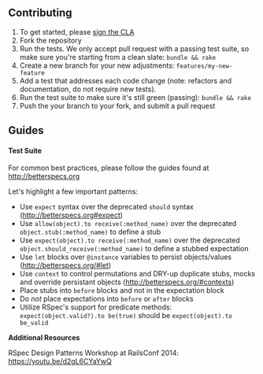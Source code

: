 ## Contributing

1. To get started, please [sign the CLA]
2. Fork the repository
3. Run the tests.  We only accept pull request with a passing test
   suite, so make sure you're starting from a clean slate: `bundle &&
rake`
4. Create a new branch for your new adjustments:
   `features/my-new-feature`
4. Add a test that addresses each code change (note: refactors and
   documentation, do not require new tests).
5. Run the test suite to make sure it's still green (passing): `bundle
   && rake`
6. Push the your branch to your fork, and submit a pull request

[sign the CLA]: http://www.clahub.com/agreements/jeremytregunna/ruby-trello

## Guides

#### Test Suite

For common best practices, please follow the guides found at
http://betterspecs.org

Let's highlight a few important patterns:

* Use `expect` syntax over the deprecated `should` syntax (http://betterspecs.org#expect)
* Use `allow(object).to receive(:method_name)` over the deprecated `object.stub(:method_name)` to define a stub
* Use `expect(object).to receive(:method_name)` over the deprecated `object.should_receive(:method_name)` to define a stubbed expectation
* Use `let` blocks over `@instance` variables to persist objects/values (http://betterspecs.org/#let)
* Use `context` to control permutations and DRY-up duplicate stubs, mocks and override persistant objects (http://betterspecs.org/#contexts)
* Place stubs into `before` blocks and not in the expectation block
* Do *not* place expectations into `before` or `after` blocks
* Utilize RSpec's support for predicate methods: `expect(object.valid?).to be(true)` should be `expect(object).to be_valid`

**Additional Resources**

RSpec Design Patterns Workshop at RailsConf 2014: https://youtu.be/d2gL6CYaYwQ
